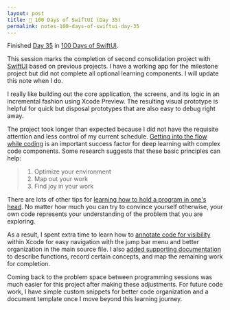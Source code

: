 ```yaml
---
layout: post
title: 📔 100 Days of SwiftUI (Day 35)
permalink: notes-100-days-of-swiftui-day-35
---
```


Finished [Day 35](https://www.hackingwithswift.com/100/swiftui/35) in [100 Days of SwiftUI](https://www.hackingwithswift.com/100/swiftui).

This session marks the completion of second consolidation project with [SwiftUI](https://developer.apple.com/documentation/swiftui) based on previous projects. I have a working app for the milestone project but did not complete all optional learning components. I will update this note when I do.

I really like building out the core application, the screens, and its logic in an incremental fashion using Xcode Preview. The resulting visual prototype is helpful for quick but disposal prototypes that are also easy to debug right away.

The project took longer than expected because I did not have the requisite attention and less control of my current schedule. [Getting into the flow while coding](https://github.blog/2024-01-22-how-to-get-in-the-flow-while-coding-and-why-its-important/) is an important success factor for deep learning with complex code components. Some research suggests that these basic principles can help:

> 1. Optimize your environment
> 2. Map out your work
> 3. Find joy in your work 

There are lots of other tips for [learning how to hold a program in one's head](https://www.paulgraham.com/head.html). No matter how much you can try to convince yourself otherwise, your own code represents your understanding of the problem that you are exploring.

As a result, I spent extra time to learn how to [annotate code for visibility](https://developer.apple.com/documentation/xcode/creating-organizing-and-editing-source-files#Annotate-your-code-for-visibility) within Xcode for easy navigation with the jump bar menu and better organization in the main source file. I also [added supporting documentation](https://developer.apple.com/documentation/xcode/adding-supplemental-content-to-a-documentation-catalog) to describe functions, record certain concepts, and map the remaining work for completion.

Coming back to the problem space between programming sessions was much easier for this project after making these adjustments. For future code work, I have simple custom snippets for better code organization and a document template once I move beyond this learning journey.


